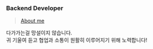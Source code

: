 ### Backend Developer
> [About me](https://linktr.ee/yxseol)

다가가는걸 망설이지 않습니다.  
귀 기울여 듣고 협업과 소통이 원활히 이루어지기 위해 노력합니다!
